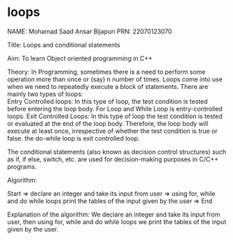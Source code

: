 # loops

NAME: Mohamad Saad Ansar Bijapuri
PRN: 22070123070


Title: Loops and conditional statements

Aim: To learn Object oriented programming in C++

Theory: In Programming, sometimes there is a need to perform some operation more than once or (say) n number of times. Loops come into use when we need to repeatedly execute a block of statements. 
There are mainly two types of loops:  
Entry Controlled loops: In this type of loop, the test condition is tested before entering the loop body. For Loop and While Loop is entry-controlled loops.
Exit Controlled Loops: In this type of loop the test condition is tested or evaluated at the end of the loop body. Therefore, the loop body will execute at least once,
irrespective of whether the test condition is true or false. the do-while loop is exit controlled loop.

The conditional statements (also known as decision control structures) such as if, if else, switch, etc. are used for decision-making purposes in C/C++ programs.


Algorithm:

Start => declare an integer and take its input from user => using for, while and do while loops print the tables of the input given by the user =>  End


Explanation of the algorithm:
We declare an integer and take its input from user, then using for, while and do while loops we print the tables of the input given by the user.




